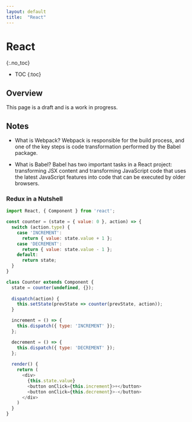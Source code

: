 ```yaml
---
layout: default
title:  "React"
---
```


# React
{:.no_toc}

* TOC
{:toc}

## Overview
This page is a draft and is a work in progress.

## Notes
- What is Webpack?
Webpack is responsible for the build process, and one of the key steps is code transformation performed by the Babel package. 

- What is Babel?
Babel has two important tasks in a React project: transforming JSX content and transforming JavaScript code that uses the latest JavaScript features into code that can be executed by older browsers.

### Redux in a Nutshell

```javascript
import React, { Component } from 'react';

const counter = (state = { value: 0 }, action) => {
  switch (action.type) {
    case 'INCREMENT':
      return { value: state.value + 1 };
    case 'DECREMENT':
      return { value: state.value - 1 };
    default:
      return state;
  }
}

class Counter extends Component {
  state = counter(undefined, {});
  
  dispatch(action) {
    this.setState(prevState => counter(prevState, action));
  }

  increment = () => {
    this.dispatch({ type: 'INCREMENT' });
  };

  decrement = () => {
    this.dispatch({ type: 'DECREMENT' });
  };
  
  render() {
    return (
      <div>
        {this.state.value}
        <button onClick={this.increment}>+</button>
        <button onClick={this.decrement}>-</button>
      </div>
    )
  }
}
````